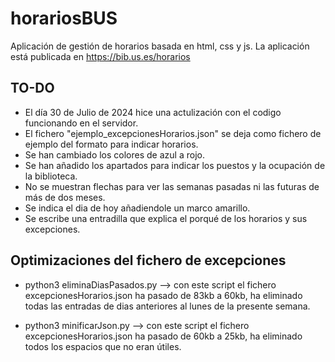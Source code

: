# horariosBUS

Aplicación de gestión de horarios basada en html, css y js.
La aplicación está publicada en https://bib.us.es/horarios



## TO-DO
- El día 30 de Julio de 2024 hice una actulización con el codigo funcionando en el servidor.
- El fichero "ejemplo_excepcionesHorarios.json" se deja como fichero de ejemplo del formato para indicar horarios.
- Se han cambiado los colores de azul a rojo.
- Se han añadido los apartados para indicar los puestos y la ocupación de la biblioteca.
- No se muestran flechas para ver las semanas pasadas ni las futuras de más de dos meses.
- Se indica el dia de hoy añadiendole un marco amarillo.
- Se escribe una entradilla que explica el porqué de los horarios y sus excepciones.


## Optimizaciones del fichero de excepciones

 - python3 eliminaDiasPasados.py --> con este script el fichero excepcionesHorarios.json ha pasado de 83kb a 60kb, ha eliminado todas las entradas de dias anteriores al lunes de la presente semana.

 - python3 minificarJson.py --> con este script el fichero excepcionesHorarios.json ha pasado de 60kb a 25kb, ha eliminado todos los espacios que no eran útiles.


